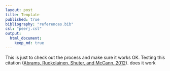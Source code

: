 ```yaml
---
layout: post
title: Template
published: true
bibliography: "references.bib"
csl: "peerj.csl"
output:
  html_document:
    keep_md: true
---
```




This is just to check out the process and make sure it works OK. 
Testing this citation <a id='cite-Abrams_2012'></a>(<a href='http://dx.doi.org/10.1890/11-0011.1'>Abrams, Ruokolainen, Shuter, and McCann, 2012</a>). does it work


